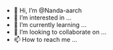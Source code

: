 - 👋 Hi, I’m @Nanda-aarch
- 👀 I’m interested in ...
- 🌱 I’m currently learning ...
- 💞️ I’m looking to collaborate on ...
- 📫 How to reach me ...

<!---
Nanda-aarch/Nanda-aarch is a ✨ special ✨ repository because its `README.md` (this file) appears on your GitHub profile.
You can click the Preview link to take a look at your changes.
--->
